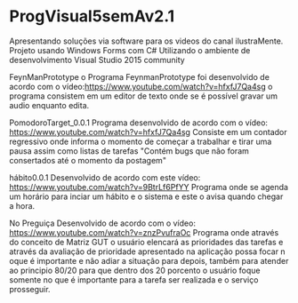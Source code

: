 # ProgVisual5semAv2.1
Apresentando soluções via software para os videos do canal ilustraMente.
Projeto usando Windows Forms com C#
Utilizando o ambiente de desenvolvimento Visual Studio 2015 community

FeynManPrototype
o Programa FeynmanPrototype foi desenvolvido de acordo com o vídeo:https://www.youtube.com/watch?v=hfxfJ7Qa4sg
o programa consistem em um editor de texto onde se é possível gravar um audio enquanto edita.

PomodoroTarget_0.0.1
Programa desenvolvido de acordo com o vídeo: https://www.youtube.com/watch?v=hfxfJ7Qa4sg
Consiste em um contador regressivo onde informa o momento de começar a trabalhar e tirar uma pausa assim como listas de tarefas
"Contém bugs que não foram consertados até o momento da postagem"

hábito0.0.1
Desenvolvido de acordo com este vídeo: https://www.youtube.com/watch?v=9BtrLf6PfYY
Programa onde se agenda um horário para inciar um hábito e o sistema e este o avisa quando chegar a hora.

No Preguiça
Desenvolvido de acordo com o vídeo: https://www.youtube.com/watch?v=znzPvufraOc
Programa onde através do conceito de Matriz GUT o usuário elencará as prioridades das tarefas e através da avaliação de prioridade apresentado na aplicação possa focar n oque é importante e não adiar a situação para depois, também para atender ao principio 80/20 para que dentro dos 20 porcento o usuário foque somente no que é importante para a tarefa ser realizada e o serviço prosseguir.
